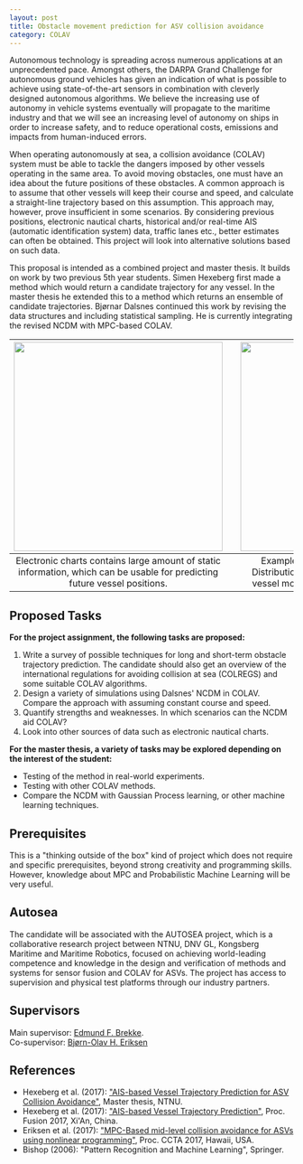 ```yaml
---
layout: post
title: Obstacle movement prediction for ASV collision avoidance
category: COLAV
---
```

Autonomous technology is spreading across numerous applications at an unprecedented pace. Amongst others, the DARPA Grand Challenge for autonomous ground vehicles has given an indication of what is possible to achieve using state-of-the-art sensors in combination with cleverly designed autonomous algorithms. We believe the increasing use of autonomy in vehicle systems eventually will propagate to the maritime industry and that we will see an increasing level of autonomy on ships in order to increase safety, and to reduce operational costs, emissions and impacts from human-induced errors.

When operating autonomously at sea, a collision avoidance (COLAV) system must be able to tackle the dangers imposed by other vessels operating in the same area. To avoid moving obstacles, one must have an idea about the future positions of these obstacles. A common approach is to assume that other vessels will keep their course and speed, and calculate a straight-line trajectory based on this assumption. This approach may, however, prove insufficient in some scenarios. By considering previous positions, electronic nautical charts, historical and/or real-time AIS (automatic identification system) data, traffic lanes etc., better estimates can often be obtained. This project will look into alternative solutions based on such data.

This proposal is intended as a combined project and master thesis. It builds on work by two previous 5th year students. Simen Hexeberg first made a method which would return a candidate trajectory for any vessel. In the master thesis he extended this to a method which returns an ensemble of candidate trajectories. Bjørnar Dalsnes continued this work by revising the data structures and including statistical sampling. He is currently integrating the revised NCDM with MPC-based COLAV.

| <img src="{{site.url}}/assets/ecdismap.jpg" width="370"> | | <img src="{{site.url}}/assets/ncdm2.png" width="370"> |
|:---:| :---: |:---:|
| Electronic charts contains large amount of static information, which can be usable for predicting future vessel positions. | | Example of Hexeberg's Nearest Course Distribution Method (NCDM) which predicts vessel movement purely based on AIS data. |

## Proposed Tasks
**For the project assignment, the following tasks are proposed:**

1. Write a survey of possible techniques for long and short-term obstacle trajectory prediction. The candidate should also get an overview of the international regulations for avoiding collision at sea (COLREGS) and some suitable COLAV algorithms.
2. Design a variety of simulations using Dalsnes' NCDM in COLAV. Compare the approach with assuming constant course and speed.
3. Quantify strengths and weaknesses. In which scenarios can the NCDM aid COLAV?
4. Look into other sources of data such as electronic nautical charts.

**For the master thesis, a variety of tasks may be explored depending on the interest of the student:**

- Testing of the method in real-world experiments.
- Testing with other COLAV methods.
- Compare the NCDM with Gaussian Process learning, or other machine learning techniques.

## Prerequisites
This is a "thinking outside of the box" kind of project which does not require and specific prerequisites, beyond strong creativity and programming skills. However, knowledge about MPC and Probabilistic Machine Learning will be very useful.

## Autosea
The candidate will be associated with the AUTOSEA project, which is a collaborative research project between NTNU, DNV GL, Kongsberg Maritime and Maritime Robotics, focused on achieving world-leading competence and knowledge in the design and verification of methods and systems for sensor fusion and COLAV for ASVs. The project has access to supervision and physical test platforms through our industry partners.

## Supervisors 
Main supervisor: [Edmund F. Brekke](https://www.ntnu.no/ansatte/edmund.brekke). <br />
Co-supervisor: [Bjørn-Olav H. Eriksen](http://www.ntnu.no/ansatte/boerikse)


## References

* Hexeberg et al. (2017): <a href="https://brage.bibsys.no/xmlui/handle/11250/2452108">"AIS-based Vessel Trajectory Prediction for ASV Collision Avoidance"</a>, Master thesis, NTNU.
* Hexeberg et al. (2017): <a href="https://ieeexplore.ieee.org/document/8009762/">"AIS-based Vessel Trajectory Prediction"</a>, Proc. Fusion 2017, Xi'An, China.
* Eriksen et al. (2017): <a href="https://ieeexplore.ieee.org/document/8062554/">"MPC-Based mid-level collision avoidance for ASVs using nonlinear programming"</a>, Proc. CCTA 2017, Hawaii, USA.
* Bishop (2006): "Pattern Recognition and Machine Learning", Springer.

